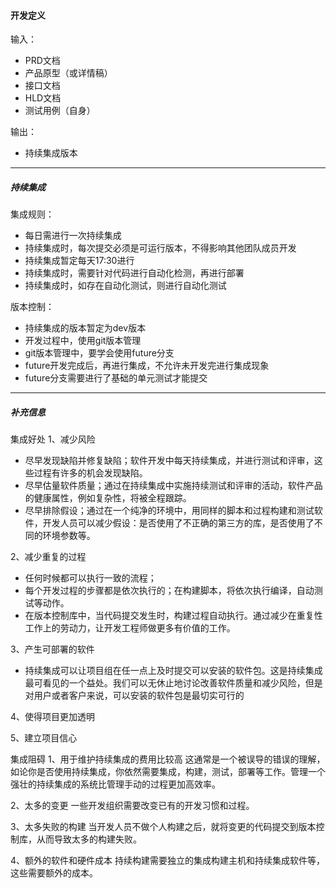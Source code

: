 #### 开发定义

输入：
* PRD文档
* 产品原型（或详情稿）
* 接口文档
* HLD文档
* 测试用例（自身）

输出：
* 持续集成版本

---

##### 持续集成
集成规则：

* 每日需进行一次持续集成
* 持续集成时，每次提交必须是可运行版本，不得影响其他团队成员开发
* 持续集成暂定每天17:30进行
* 持续集成时，需要针对代码进行自动化检测，再进行部署
* 持续集成时，如存在自动化测试，则进行自动化测试

版本控制：

* 持续集成的版本暂定为dev版本
* 开发过程中，使用git版本管理
* git版本管理中，要学会使用future分支
* future开发完成后，再进行集成，不允许未开发完进行集成现象
* future分支需要进行了基础的单元测试才能提交


---
##### 补充信息
集成好处
1、减少风险
   * 尽早发现缺陷并修复缺陷；软件开发中每天持续集成，并进行测试和评审，这些过程有许多的机会发现缺陷。
   * 尽早估量软件质量；通过在持续集成中实施持续测试和评审的活动，软件产品的健康属性，例如复杂性，将被全程跟踪。
   * 尽早排除假设；通过在一个纯净的环境中，用同样的脚本和过程构建和测试软件，开发人员可以减少假设：是否使用了不正确的第三方的库，是否使用了不同的环境参数等。

2、减少重复的过程
   * 任何时候都可以执行一致的流程；
   * 每个开发过程的步骤都是依次执行的；在构建脚本，将依次执行编译，自动测试等动作。
   * 在版本控制库中，当代码提交发生时，构建过程自动执行。通过减少在重复性工作上的劳动力，让开发工程师做更多有价值的工作。

3、产生可部署的软件
   * 持续集成可以让项目组在任一点上及时提交可以安装的软件包。这是持续集成最可看见的一个益处。我们可以无休止地讨论改善软件质量和减少风险，但是对用户或者客户来说，可以安装的软件包是最切实可行的

4、使得项目更加透明

5、建立项目信心


集成阻碍
1、用于维护持续集成的费用比较高
这通常是一个被误导的错误的理解，如论你是否使用持续集成，你依然需要集成，构建，测试，部署等工作。管理一个强壮的持续集成的系统比管理手动的过程更加高效率。

2、太多的变更
一些开发组织需要改变已有的开发习惯和过程。

3、太多失败的构建
当开发人员不做个人构建之后，就将变更的代码提交到版本控制库，从而导致太多的构建失败。

4、额外的软件和硬件成本
持续构建需要独立的集成构建主机和持续集成软件等，这些需要额外的成本。


